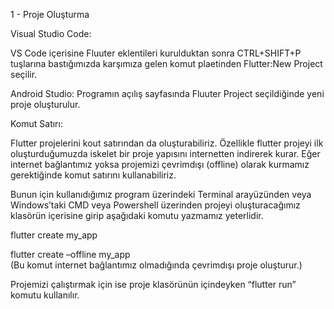 1 - Proje Oluşturma

Visual Studio Code:

  VS Code içerisine Fluuter eklentileri kurulduktan sonra CTRL+SHIFT+P tuşlarına bastığımızda karşımıza gelen komut plaetinden Flutter:New Project seçilir.

Android Studio:
  Programın açılış sayfasında Fluuter Project seçildiğinde yeni proje oluşturulur.
  
Komut Satırı:

  Flutter projelerini kout satırından da oluşturabiliriz. Özellikle flutter projeyi ilk oluşturduğumuzda iskelet bir proje yapısını internetten indirerek kurar. Eğer internet bağlantımız yoksa projemizi çevrimdışı (offline) olarak kurmamız gerektiğinde komut satırını kullanabiliriz.

  Bunun için kullanıdığımız program üzerindeki Terminal arayüzünden veya Windows’taki CMD veya Powershell üzerinden projeyi oluşturacağımız klasörün içerisine girip aşağıdaki komutu yazmamız yeterlidir.
  
flutter create my_app

flutter create –offline my_app   
(Bu komut internet bağlantımız olmadığında çevrimdışı proje oluşturur.)

Projemizi çalıştırmak için ise proje klasörünün içindeyken “flutter run” komutu kullanılır.

